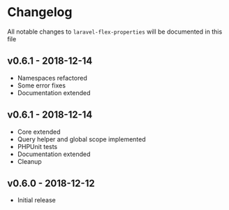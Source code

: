 # Changelog

All notable changes to `laravel-flex-properties` will be documented in this file

## v0.6.1 - 2018-12-14

- Namespaces refactored
- Some error fixes
- Documentation extended


## v0.6.1 - 2018-12-14

- Core extended
- Query helper and global scope implemented
- PHPUnit tests
- Documentation extended
- Cleanup


## v0.6.0 - 2018-12-12

- Initial release
